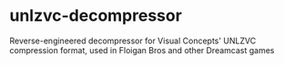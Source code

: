 # unlzvc-decompressor
Reverse-engineered decompressor for Visual Concepts' UNLZVC compression format, used in Floigan Bros and other Dreamcast games
